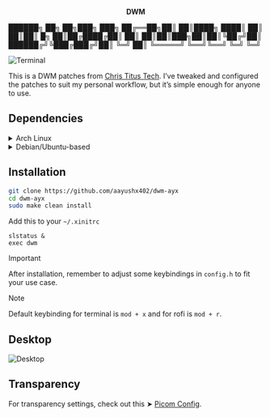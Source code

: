 <p align="center"> <strong>DWM</strong>  </p>


██████╗ ██╗    ██╗███╗   ███╗
██╔══██╗██║    ██║████╗ ████║
██║  ██║██║ █╗ ██║██╔████╔██║
██║  ██║██║███╗██║██║╚██╔╝██║
██████╔╝╚███╔███╔╝██║ ╚═╝ ██║
╚═════╝  ╚══╝╚══╝ ╚═╝     ╚═╝
                             


![Terminal](https://github.com/aayushx402/images/blob/main/dwm/2024-08-24_00-24.png)

This is a DWM patches from [Chris Titus Tech](https://github.com/ChrisTitusTech/dwm-titus). I’ve tweaked and configured the patches to suit my personal workflow, but it’s simple enough for anyone to use.

## Dependencies

<details>
  <summary>Arch Linux</summary>

**To install the required packages, run:**

```bash
sudo pacman -S --needed base-devel git libx11 libxcb libxinerama libxft imlib2
```

</details> <details> <summary>Debian/Ubuntu-based</summary>
  
**To install the required packages, run:**

```bash
sudo apt install build-essential git libx11-dev libx11-xcb-dev libxcb-res0-dev libxinerama-dev libxft-dev libimlib2-dev
```
</details>

## Installation

```bash
git clone https://github.com/aayushx402/dwm-ayx
cd dwm-ayx
sudo make clean install
```

Add this to your `~/.xinitrc`

```
slstatus &
exec dwm
```

> [!IMPORTANT]
> After installation, remember to adjust some keybindings in `config.h` to fit your use case.

> [!NOTE]
> Default keybinding for terminal is `mod + x` and for rofi is `mod + r`.

## Desktop
![Desktop](https://github.com/aayushx402/images/blob/main/dwm/2024-08-23_22-08_1.png)

## Transparency

For transparency settings, check out this ➤ [Picom Config](https://github.com/aayushx402/i3-CatDotfiles/blob/main/picom/picom.conf).

